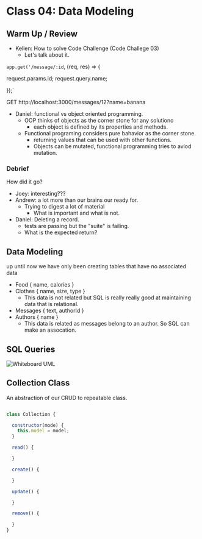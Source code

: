 # Class 04: Data Modeling

## Warm Up / Review

* Kellen: How to solve Code Challenge (Code Challege 03)
  * Let's talk about it.

`app.get('/message/:id`, (req, res) => {
  
  request.params.id;
  request.query.name;

});`

GET http://localhost:3000/messages/12?name=banana

* Daniel: functional vs object oriented programming.
  * OOP thinks of objects as the corner stone for any solutiono
    * each object is defined by its properties and methods.
  * Functional programing considers pure bahavior as the corner stone.
    * returning values that can be used with other functions.
    * Objects can be mutated, functional programming tries to aviod mutation.

### Debrief

How did it go?

* Joey: interesting???
* Andrew: a lot more than our brains our ready for.
  * Trying to digest a lot of material
    * What is important and what is not.
* Daniel: Deleting a record.
  * tests are passing but the "suite" is failing.
  * What is the expected return?

## Data Modeling

up until now we have only been creating tables that have no associated data

* Food { name, calories }
* Clothes { name, size, type }
  * This data is not related but SQL is really really good at maintaining data that is relational.
* Messages { text, authorId }
* Authors { name }
  * This data is related as messages belong to an author. So SQL can make an assocation.

## SQL Queries

![Whiteboard UML](/assets/UML.png)

## Collection Class

An abstraction of our CRUD to repeatable class.

```js

class Collection {

  constructor(mode) {
    this.model = model;
  }

  read() {

  }

  create() {

  }

  update() {

  }

  remove() {

  }
}

```

